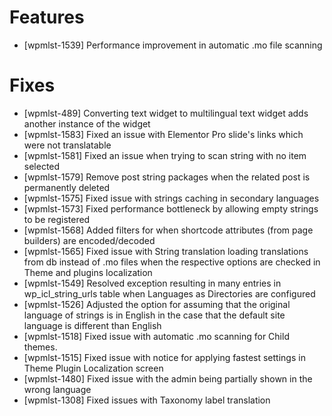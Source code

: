 # Features
* [wpmlst-1539] Performance improvement in automatic .mo file scanning

# Fixes
* [wpmlst-489] Converting text widget to multilingual text widget adds another instance of the widget
* [wpmlst-1583] Fixed an issue with Elementor Pro slide's links which were not translatable
* [wpmlst-1581] Fixed an issue when trying to scan string with no item selected
* [wpmlst-1579] Remove post string packages when the related post is permanently deleted
* [wpmlst-1575] Fixed issue with strings caching in secondary languages
* [wpmlst-1573] Fixed performance bottleneck by allowing empty strings to be registered
* [wpmlst-1568] Added filters for when shortcode attributes (from page builders) are encoded/decoded
* [wpmlst-1565] Fixed issue with String translation loading translations from db instead of .mo files when the respective options are checked in Theme and plugins localization
* [wpmlst-1549] Resolved exception resulting in many entries in wp_icl_string_urls table when Languages as Directories are configured
* [wpmlst-1526] Adjusted the option for assuming that the original language of strings is in English in the case that the default site language is different than English
* [wpmlst-1518] Fixed issue with automatic .mo scanning for Child themes.
* [wpmlst-1515] Fixed issue with notice for applying fastest settings in Theme Plugin Localization screen
* [wpmlst-1480] Fixed issue with the admin being partially shown in the wrong language
* [wpmlst-1308] Fixed issues with Taxonomy label translation